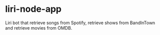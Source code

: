 # liri-node-app
Liri bot that retrieve songs from Spotify, retrieve shows from BandInTown and retrieve movies from OMDB. 
